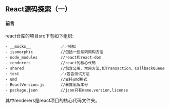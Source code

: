 ## React源码探索（一）

#### 前言

react仓库的项目src下有如下组织:

```
- __mocks__				／／模拟
- isomorphic			//包括一些系列同构方法
- node_modules			//react和react-dom
- renderers				//react的核心代码
- shared				//包含公用、常用方法,如Transaction、CallbackQueue
- test					／/包含测试方法
- umd					//支持umd格式
- ReactVersion.js		//暴露出版本号
- package.json			//json只有name,version,license
```

其中renderers是react项目的核心代码文件夹。

